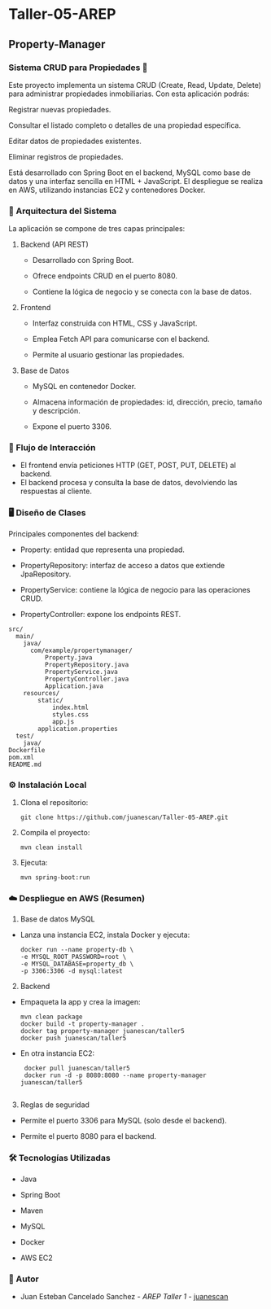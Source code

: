 # Taller-05-AREP

## Property-Manager

### Sistema CRUD para Propiedades 🏡

Este proyecto implementa un sistema CRUD (Create, Read, Update, Delete) para administrar propiedades inmobiliarias. Con esta aplicación podrás:

Registrar nuevas propiedades.

Consultar el listado completo o detalles de una propiedad específica.

Editar datos de propiedades existentes.

Eliminar registros de propiedades.

Está desarrollado con Spring Boot en el backend, MySQL como base de datos y una interfaz sencilla en HTML + JavaScript. El despliegue se realiza en AWS, utilizando instancias EC2 y contenedores Docker.

### 🧩 Arquitectura del Sistema

La aplicación se compone de tres capas principales:

1. Backend (API REST)

    - Desarrollado con Spring Boot.

    - Ofrece endpoints CRUD en el puerto 8080.

    - Contiene la lógica de negocio y se conecta con la base de datos.

2. Frontend

    - Interfaz construida con HTML, CSS y JavaScript.

    - Emplea Fetch API para comunicarse con el backend.

    - Permite al usuario gestionar las propiedades.

3. Base de Datos

    - MySQL en contenedor Docker.

    - Almacena información de propiedades: id, dirección, precio, tamaño y descripción.

    - Expone el puerto 3306.

### 🔑 Flujo de Interacción 

- El frontend envía peticiones HTTP (GET, POST, PUT, DELETE) al backend. 
- El backend procesa y consulta la base de datos, devolviendo las respuestas al cliente.
 
### 🖥️ Diseño de Clases 
 
Principales componentes del backend:

- Property: entidad que representa una propiedad.

- PropertyRepository: interfaz de acceso a datos que extiende JpaRepository.

- PropertyService: contiene la lógica de negocio para las operaciones CRUD.

- PropertyController: expone los endpoints REST.

```
src/
  main/
    java/
      com/example/propertymanager/
          Property.java
          PropertyRepository.java
          PropertyService.java
          PropertyController.java
          Application.java
    resources/
        static/
            index.html
            styles.css
            app.js
        application.properties
  test/
    java/
Dockerfile
pom.xml
README.md

   ```

### ⚙️ Instalación Local

1. Clona el repositorio:

    ```
    git clone https://github.com/juanescan/Taller-05-AREP.git
    
    ```
2. Compila el proyecto:

    ```
    mvn clean install
    
    ```
3. Ejecuta:

    ```
    mvn spring-boot:run

    ```

### ☁️ Despliegue en AWS (Resumen)

1. Base de datos MySQL

- Lanza una instancia EC2, instala Docker y ejecuta:

    ```
    docker run --name property-db \
    -e MYSQL_ROOT_PASSWORD=root \
    -e MYSQL_DATABASE=property_db \
    -p 3306:3306 -d mysql:latest

    ```

2. Backend 
  
- Empaqueta la app y crea la imagen:  

    ```
    mvn clean package
    docker build -t property-manager .
    docker tag property-manager juanescan/taller5
    docker push juanescan/taller5

    ``` 
- En otra instancia EC2:
  
   ```
    docker pull juanescan/taller5
    docker run -d -p 8080:8080 --name property-manager juanescan/taller5
     
    ```  
3. Reglas de seguridad
 
- Permite el puerto 3306 para MySQL (solo desde el backend).

- Permite el puerto 8080 para el backend.
  
### 🛠️ Tecnologías Utilizadas

- Java

- Spring Boot

- Maven

- MySQL 

- Docker

- AWS EC2

### 👤 Autor

- Juan Esteban Cancelado Sanchez - *AREP* *Taller 1* - [juanescan](https://github.com/juanescan)